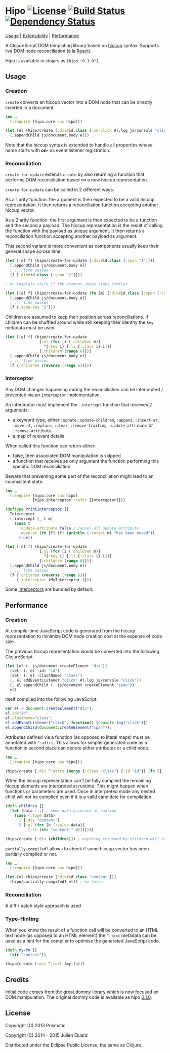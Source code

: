 # Hipo [![License](http://img.shields.io/badge/license-EPL-blue.svg?style=flat)](https://www.eclipse.org/legal/epl-v10.html) [![Build Status](http://img.shields.io/travis/jeluard/hipo.svg?style=flat)](http://travis-ci.org/#!/jeluard/hipo/builds) [![Dependency Status](https://www.versioneye.com/user/projects/545c247f287666dca9000049/badge.svg?style=flat)](https://www.versioneye.com/user/projects/545c247f287666dca9000049)

[Usage](#usage) | [Extensibility](#extensibility) | [Performance](#performance)

A ClojureScript DOM templating library based on [hiccup](https://github.com/weavejester/hiccup) syntax. Supports live DOM node reconciliation (à la [React](http://facebook.github.io/react/)).

Hipo is available in clojars as `[hipo "0.3.0"]`.

## Usage

### Creation

`create` converts an hiccup vector into a DOM node that can be directly inserted in a document.

```clojure
(ns …
  (:require [hipo.core :as hipo]))

(let [el (hipo/create [:div#id.class {:on-click #(.log js/console "click")} [:span]])]
  (.appendChild js/document.body el))
```

Note that the hiccup syntax is extended to handle all properties whose name starts with **on-** as event listener registration.

### Reconciliation

`create-for-update` extends `create` by also returning a function that performs DOM reconciliation based on a new hiccup representation.

`create-for-update` can be called in 2 different ways:

As a 1 arity function: the argument is then expected to be a valid hiccup representation. It then returns a reconciliation function accepting another hiccup vector.

As a 2 arity function: the first argument is then expected to be a function and the second a payload. The hiccup representation is the result of calling the function with the payload as unique argument.
It then returns a reconciliation function accepting another payload as argument.

This second variant is more convenient as components usually keep their general shape across time.

```clojure
(let [[el f] (hipo/create-for-update [:div#id.class [:span "1"]])]
  (.appendChild js/document.body el)
  ; ... time passes
  (f [:div#id.class [:span "2"]]))

; or template style if the element shape stays similar

(let [[el f] (hipo/create-for-update (fn [m] [:div#id.class [:span (:some-key m)]]) {:some-key "1"})]
  (.appendChild js/document.body el)
  ; ... time passes
  (f {:some-key "2"}))
```

Children are assumed to keep their position across reconciliations. If children can be shuffled around while still keeping their identity the `key` metadata must be used.

```clojure
(let [[el f] (hipo/create-for-update
               [:ul (for [i (:children m)]
                 ^{:key i} [:li {:class i} i])]
               {:children (range 6)})]
  (.appendChild js/document.body el)
  ; ... time passes
  (f {:children (reverse (range 6))}))
```

### Interceptor

Any DOM changes happening during the reconciliation can be intercepted / prevented via an `Interceptor` implementation.

An interceptor must implement the `-intercept` function that receives 2 arguments:

* a keyword type, either `:update`,`:update-children`, `:append`, `:insert-at`, `:move-at`, `:replace`, `:clear`, `:remove-trailing`, `:update-attribute` or `:remove-attribute`.
* a map of relevant details

When called this function can return either:

* false, then associated DOM manipulation is skipped
* a function that receives as only argument the function performing this specific DOM reconciliation

Beware that preventing some part of the reconciliation might lead to an inconsistent state.

```clojure
(ns …
  (:require [hipo.core :as hipo]
            [hipo.interceptor :refer [Interceptor]]))

(deftype PrintInterceptor []
  Interceptor
  (-intercept [_ t m]
    (case t
      :update-attribute false ; cancel all update-attribute
      :move-at (fn [f] (f) (println (:target m) "has been moved"))
      true))

(let [[el f] (hipo/create-for-update
               [:ul (for [i (:children m)]
                 ^{:key i} [:li {:class i} i])]
               {:children (range 6)})]
  (.appendChild js/document.body el)
  ; ... time passes
  (f {:children (reverse (range 6))}
     {:interceptor (MyInterceptor.)}))
```

Some [interceptors](https://github.com/jeluard/hipo/blob/master/src/hipo/interceptor.cljs) are bundled by default.

## Performance

### Creation

At compile-time JavaScript code is generated from the hiccup representation to minimize DOM node creation cost at the expense of code size.

The previous hiccup representation would be converted into the following ClojureScript:

```clojure
(let [el (. js/document createElement "div")]
  (set! (. el -id) "id")
  (set! (. el -className) "class")
  (. el addEventListener "click" #(.log js/console "click"))
  (. el appendChild (. js/document createElement "span"))
  el)
```

itself compiled into the following JavaScript:

```javascript
var el = document.createElement("div");
el.id="id";
el.className="class";
el.addEventListener("click", function() {console.log("click")});
el.appendChild(document.createElement("span"));
```

Attributes defined via a function (as opposed to literal maps) must be annotated with `^:attrs`. This allows for simpler generated code as a function in second place can denote either attributes or a child node.

```clojure
(ns …
  (:require [hipo.core :as hipo]))

(hipo/create [:div ^:attrs (merge {:class "class"} {:id "id"}) (fn [] [:span])])
```

When the hiccup representation can't be fully compiled the remaining hiccup elements are interpreted at runtime. This might happen when functions or parameters are used.
Once in interpreted mode any nested child will not be compiled even if it is a valid candidate for compilation.

```clojure
(defn children []
  (let [data ...] ; some data accessed at runtime
    (case (:type data)
      1 [:div "content"]
      2 [:ul (for [o (:value data)]
          [:li (str "content-" o)])])))

(hipo/create [:div (children)]) ; anything returned by children will be interpreted at runtime
```

`partially-compiled?` allows to check if some hiccup vector has been partially compiled or not.

```clojure
(ns …
  (:require [hipo.core :as hipo]))

(let [el (hipo/create [:div#id.class "content"])]
  (hipo/partially-compiled? el)) ; => false
```

### Reconciliation

A diff / patch style approach is used

### Type-Hinting

When you know the result of a function call will be converted to an HTML text node (as opposed to an HTML element) the `^:text` metadata can be used as a hint for the compiler to optimise the generated JavaScript code.

```clojure
(defn my-fn []
  (str "content"))

(hipo/create [:div ^:text (my-fn)])
```

## Credits

Initial code comes from the great [dommy](https://github.com/Prismatic/dommy) library which is now focused on DOM manipulation. The original dommy code is available as hipo [0.1.0](https://github.com/jeluard/hipo/tree/0.1.0).

## License

Copyright (C) 2013 Prismatic

Copyright (C) 2014 - 2015 Julien Eluard

Distributed under the Eclipse Public License, the same as Clojure.
